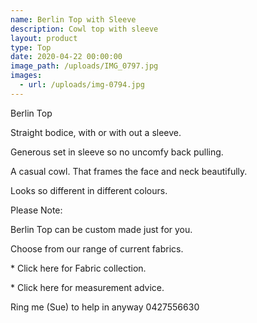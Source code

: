 ```yaml
---
name: Berlin Top with Sleeve
description: Cowl top with sleeve
layout: product
type: Top
date: 2020-04-22 00:00:00
image_path: /uploads/IMG_0797.jpg
images:
  - url: /uploads/img-0794.jpg
---
```


Berlin Top

Straight bodice, with or with out a sleeve.

Generous set in sleeve so no uncomfy back pulling.

A casual cowl. That frames the face and neck beautifully.

Looks so different in different colours.



Please Note:

Berlin Top can be custom made just for you.

Choose from our range of current fabrics.

\* Click here for Fabric collection.

\* Click here for measurement advice.

Ring me (Sue) to help in anyway 0427556630
